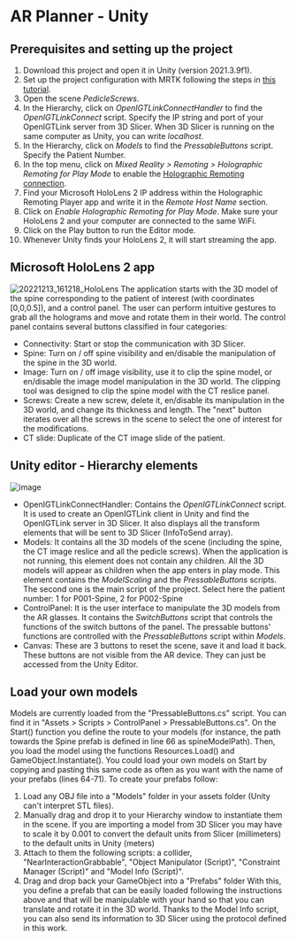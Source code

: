 # AR Planner - Unity
## Prerequisites and setting up the project
 1. Download this project and open it in Unity (version 2021.3.9f1).
 2. Set up the project configuration with MRTK following the steps in [this tutorial](https://learn.microsoft.com/es-es/training/modules/learn-mrtk-tutorials/1-5-exercise-configure-resources?tabs=openxr).
 3. Open the scene *PedicleScrews*.
 4. In the Hierarchy, click on *OpenIGTLinkConnectHandler* to find the *OpenIGTLinkConnect* script. Specify the IP string and port of your OpenIGTLink server from 3D Slicer. When 3D Slicer is running on the same computer as Unity, you can write *localhost*.
 5. In the Hierarchy, click on *Models* to find the *PressableButtons* script. Specify the Patient Number.
 6. In the top menu, click on *Mixed Reality > Remoting > Holographic Remoting for Play Mode* to enable the [Holographic Remoting connection](https://learn.microsoft.com/en-us/windows/mixed-reality/develop/native/holographic-remoting-player).
 7. Find your Microsoft HoloLens 2 IP address within the Holographic Remoting Player app and write it in the *Remote Host Name* section.
 8. Click on *Enable Holographic Remoting for Play Mode*. Make sure your HoloLens 2 and your computer are connected to the same WiFi.
 9. Click on the Play button to run the Editor mode.
 10. Whenever Unity finds your HoloLens 2, it will start streaming the app.



## Microsoft HoloLens 2 app
![20221213_161218_HoloLens](https://user-images.githubusercontent.com/66890913/212738384-b34e4456-db0d-4aae-bdd6-63f0c58c9275.jpg)
The application starts with the 3D model of the spine corresponding to the patient of interest (with coordinates [0,0,0.5]), and a control panel. The user can perform intuitive gestures to grab all the holograms and move and rotate them in their world. The control panel contains several buttons classified in four categories:
-	Connectivity: Start or stop the communication with 3D Slicer.
-	Spine: Turn on / off spine visibility and en/disable the manipulation of the spine in the 3D world.
-	Image: Turn on / off image visibility, use it to clip the spine model, or en/disable the image model manipulation in the 3D world. The clipping tool was designed to clip the spine model with the CT reslice panel.
-	Screws: Create a new screw, delete it, en/disable its manipulation in the 3D world, and change its thickness and length. The "next" button iterates over all the screws in the scene to select the one of interest for the modifications.
-	CT slide: Duplicate of the CT image slide of the patient.


## Unity editor - Hierarchy elements
 ![image](https://user-images.githubusercontent.com/66890913/212734351-518aab0c-b91a-4ec1-91a5-2a45e1f5f2c7.png)
- OpenIGTLinkConnectHandler: Contains the *OpenIGTLinkConnect* script. It is used to create an OpenIGTLink client in Unity and find the OpenIGTLink server in 3D Slicer. It also displays all the transform elements that will be sent to 3D Slicer (InfoToSend array).
- Models: It contains all the 3D models of the scene (including the spine, the CT image reslice and all the pedicle screws). When the application is not running, this element does not contain any children. All the 3D models will appear as children when the app enters in play mode. This element contains the *ModelScaling* and the *PressableButtons* scripts. The second one is the main script of the project. Select here the patient number: 1 for P001-Spine, 2 for P002-Spine
- ControlPanel: It is the user interface to manipulate the 3D models from the AR glasses. It contains the *SwitchButtons* script that controls the functions of the switch buttons of the panel. The pressable buttons' functions are controlled with the *PressableButtons* script within *Models*.
- Canvas: These are 3 buttons to reset the scene, save it and load it back. These buttons are not visible from the AR device. They can just be accessed from the Unity Editor.

## Load your own models
Models are currently loaded from the "PressableButtons.cs" script. You can find it in "Assets > Scripts > ControlPanel > PressableButtons.cs".
On the Start() function you define the route to your models (for instance, the path towards the Spine prefab is defined in line 66 as spineModelPath). Then, you load the model using the functions Resources.Load() and GameObject.Instantiate(). 
You could load your own models on Start by copying and pasting this same code as often as you want with the name of your prefabs (lines 64-71).
To create your prefabs follow:
1.  Load any OBJ file into a "Models" folder in your assets folder (Unity can't interpret STL files).
2.  Manually drag and drop it to your Hierarchy window to instantiate them in the scene. If you are importing a model from 3D Slicer you may have to scale it by 0.001 to  convert the default units from Slicer (millimeters) to the default units in Unity (meters)
3.  Attach to them the following scripts: a collider, "NearInteractionGrabbable", "Object Manipulator (Script)", "Constraint Manager (Script)" and "Model Info (Script)". 
4.  Drag and drop back your GameObject into a "Prefabs" folder
With this, you define a prefab that can be easily loaded following the instructions above and that will be manipulable with your hand so that you can translate and rotate it in the 3D world. Thanks to the Model Info script, you can also send its information to 3D Slicer using the protocol defined in this work.



